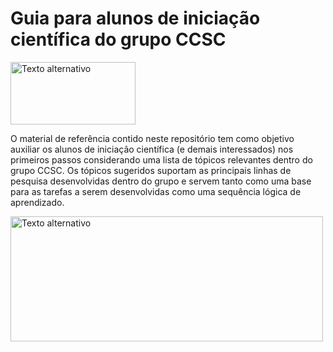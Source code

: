 # Guia para alunos de iniciação científica do grupo CCSC

<img src="https://github.com/fernandonakayama/guia_iniciacao_cientifica/blob/main/ccsc.png" alt="Texto alternativo" width="200" height="100">

O material de referência contido neste repositório tem como objetivo auxiliar os alunos de iniciação científica (e demais interessados) nos primeiros passos considerando uma lista de tópicos relevantes dentro do grupo CCSC.
Os tópicos sugeridos suportam as principais linhas de pesquisa desenvolvidas dentro do grupo e servem tanto como uma base para as tarefas a serem desenvolvidas como uma sequência lógica de aprendizado.

<img src="https://github.com/fernandonakayama/guia_iniciacao_cientifica/blob/main/mapa_topicos.jpeg" alt="Texto alternativo" width="500" height="200">
